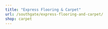 ```yaml
---
title: "Express Flooring & Carpet"
url: /southgate/express-flooring-and-carpet/
shop: carpet
---
```

